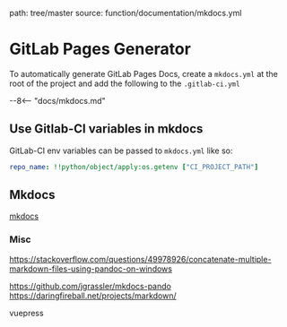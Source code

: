 path: tree/master
source: function/documentation/mkdocs.yml

# GitLab Pages Generator

To automatically generate GitLab Pages Docs, create a `mkdocs.yml` at the root of the project and add the following to the `.gitlab-ci.yml`

--8<-- "docs/mkdocs.md"

## Use Gitlab-CI variables in mkdocs

GitLab-CI env variables can be passed to `mkdocs.yml` like so:

``` yaml
repo_name: !!python/object/apply:os.getenv ["CI_PROJECT_PATH"]
```

## Mkdocs

[mkdocs](https://www.mkdocs.org)

### Misc

<https://stackoverflow.com/questions/49978926/concatenate-multiple-markdown-files-using-pandoc-on-windows>

<https://github.com/jgrassler/mkdocs-pando>
https://daringfireball.net/projects/markdown/

vuepress
